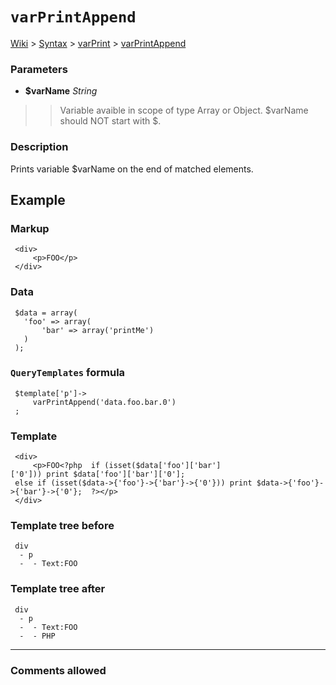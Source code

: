 # `varPrintAppend` #
[Wiki](http://code.google.com/p/querytemplates/w/list) > [Syntax](Syntax.md) > [varPrint](varPrintSyntax.md) > [varPrintAppend](varPrintAppendMethodPHP.md)
### Parameters ###
  * **$varName** _String_
> > Variable avaible in scope of type Array or Object.  $varName should NOT start with $.


### Description ###
Prints variable $varName on the end of matched elements.


## Example ##


### Markup ###
```
 <div>
     <p>FOO</p>
 </div>

```
### Data ###
```
 $data = array(
   'foo' => array(
       'bar' => array('printMe')
   )
 );

```
### `QueryTemplates` formula ###
```
 $template['p']->
     varPrintAppend('data.foo.bar.0')
 ;

```
### Template ###
```
 <div>
     <p>FOO<?php  if (isset($data['foo']['bar']['0'])) print $data['foo']['bar']['0'];
 else if (isset($data->{'foo'}->{'bar'}->{'0'})) print $data->{'foo'}->{'bar'}->{'0'};  ?></p>
 </div>

```
### Template tree before ###
```
 div
  - p
  -  - Text:FOO

```
### Template tree after ###
```
 div
  - p
  -  - Text:FOO
  -  - PHP

```

---



### Comments allowed ###